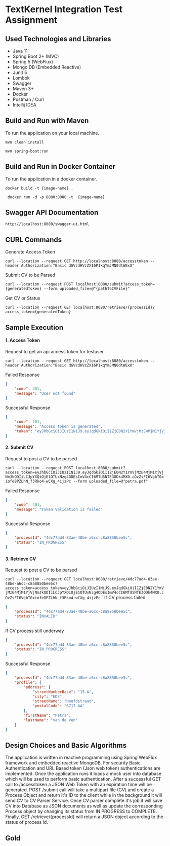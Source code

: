 # TextKernel Integration Test Assignment

## Used Technologies and Libraries

+ Java 11
+ Spring Boot 2+ (MVC)
+ Spring 5 (WebFlux)
+ Mongo DB (Embedded Reactive)
+ Junit 5
+ Lombok
+ Swagger
+ Maven 3+
+ Docker
+ Postman / Curl
+ Intellij IDEA

## Build and Run with Maven

To run the application on your local machine.

`mvn clean install`

`mvn spring-boot:run `

## Build and Run in Docker Container

To run the application in a docker container.

`docker build -t {image-name} .`

` docker run -d -p 8080:8080 -t  {image-name}`

## Swagger API Documentation ##

`http://localhost:8080/swagger-ui.html`

## CURL Commands

Generate Access Token

`curl --location --request GET http://localhost:8080/accesstoken --header Authorization:"Basic dGVzdHVzZXI6P1kqYmJMN0dtWExU" `

Submit CV to be Parsed

`curl --location --request POST localhost:8080/submit?access_token={generatedToken} --form uploaded_file=@"{pathToCVFile}"
`

Get CV or Status

`curl --location --request GET localhost:8080/retrieve/{processId}?access_token={generatedToken}`

## Sample Execution

#### 1. Access Token

Request to get an api access token for testuser

`curl --location --request GET http://localhost:8080/accesstoken --header Authorization:"Basic dGVzdHVzZXI6P1kqYmJMN0dtWExU" `

Failed Response
```json
{
    "code": 401,
    "message": "User not found"
}
```

Successful Response
```json
{
    "code": 201,
    "message": "Access token is generated",
    "token": "eyJhbGciOiJIUzI1NiJ9.eyJqdGkiOiI1ZjE0N2Y1YmVjMzE4MjM1YjVjNmJkODIiLCJpYXQiOjE1OTUxNzg4ODEsImV4cCI6MTU5NTE3ODk4MX0.cOzZsFI6VgbT0xiofe8PZLhN_f3Rko4-wCXg_4ijzPc"
}
```

#### 2. Submit CV

Request to post a CV to be parsed 

`curl --location --request POST localhost:8080/submit?access_token=eyJhbGciOiJIUzI1NiJ9.eyJqdGkiOiI1ZjE0N2Y1YmVjMzE4MjM1YjVjNmJkODIiLCJpYXQiOjE1OTUxNzg4ODEsImV4cCI6MTU5NTE3ODk4MX0.cOzZsFI6VgbT0xiofe8PZLhN_f3Rko4-wCXg_4ijzPc --form uploaded_file=@"petra.pdf"
`

Failed Response
```json
{
    "code": 401,
    "message": "Token Validation is failed"
}
```

Successful Response
```json
{
    "processId": "4dc77ad4-83ae-48be-a6cc-c8a8850bee5c",
    "status": "IN_PROGRESS"
}
```

#### 3. Retrieve CV

Request to post a CV to be parsed 

`curl --location --request GET localhost:8080/retrieve/4dc77ad4-83ae-48be-a6cc-c8a8850bee5c?access_token=access_token=eyJhbGciOiJIUzI1NiJ9.eyJqdGkiOiI1ZjE0N2Y1YmVjMzE4MjM1YjVjNmJkODIiLCJpYXQiOjE1OTUxNzg4ODEsImV4cCI6MTU5NTE3ODk4MX0.cOzZsFI6VgbT0xiofe8PZLhN_f3Rko4-wCXg_4ijzPc`
                                                                                                         `
If CV process failed

```json
{
    "processId": "4dc77ad4-83ae-48be-a6cc-c8a8850bee5c",
    "status": "INVALID"
}
```

If CV process still underway

```json
{
    "processId": "4dc77ad4-83ae-48be-a6cc-c8a8850bee5c",
    "status": "IN_PROGRESS"
}
```

Successful Response
```json
{
    "processId": "4dc77ad4-83ae-48be-a6cc-c8a8850bee5c",
    "profile": {
        "address": {
            "streetNumberBase": "15-A",
            "city": "EDE",
            "streetName": "Hoofdstraat",
            "postalCode": "6717 AA"
        },
        "firstName": "Petra",
        "lastName": "van de Ven"
    }
}
```

## Design Choices and Basic Algorithms

The application is written in reactive programming using Spring WebFlux framework and embedded reactive MongoDB.
For security Basic Authentication and URL Based token (Json web token) authentications are implemented. Once the application
runs it loads a mock user into database which will be used to perform basic authentication. After a successful GET call to /accesstoken a JSON Web Token with an expiration time will be generated. POST /submit call will take a multipart file (CV) and create a Process Object and return it's ID to the client while in the background it will send CV to CV Parser Service. Once CV parser complete it's job it will save CV into Database as JSON documents as well as update the corresponding Process object by changing its status from IN PROGRESS to COMPLETE. Finally, GET /retrieve/{processId} will return a JSON object according to the status of process Id.


## Gold